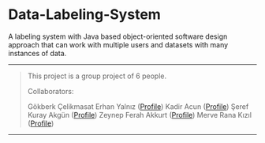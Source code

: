 # Data-Labeling-System
 A labeling system with Java based object-oriented software design approach that can work with multiple users and datasets with many instances of data. 

___  
> This project is a group project of 6 people.
> 
> Collaborators:
> 
> Gökberk Çelikmasat 
> Erhan Yalnız ([Profile](https://github.com/erhanyalniz)) 
> Kadir Acun ([Profile](https://github.com/kadiracunn)) 
> Şeref Kuray Akgün ([Profile](https://github.com/kutayakgn)) 
> Zeynep Ferah Akkurt ([Profile](https://github.com/zefea)) 
> Merve Rana Kızıl ([Profile](https://github.com/ranakizil)) 
>  
___  
